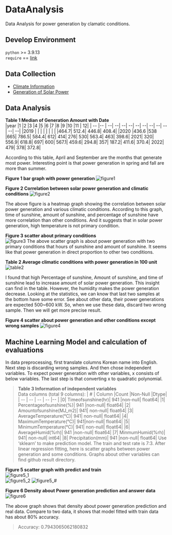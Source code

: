 # DataAnalysis
Data Analysis for power generation by clamatic conditions.

## Develop Environment
`python` >= 3.9.13   
`require` == [link](requirements.txt)   

## Data Collection
* [Climate Information](https://data.kma.go.kr/cmmn/maindo)
* [Generation of Solar Power](https://www.data.go.kr/)

## Data Analysis
<b>Table 1 Median of Generation Amount with Date</b>   
|year	|1	|2	|3	|4	|5	|6	|7	|8	|9	|10	|11	| 12|
| --    |-- | --| --| --| --| --| --| --| --| --| --| --|
|2019	|	|	|	|	|	|	|	|	|464.7|	512.4|	446.8|	408.4|
|2020	|436.6	|538	|665|	786.5|	584.4|	612|	414|	276|	530|	563.4|	463|	398.6|
2021|	320|	556.9|	618.8|	697|	600|	567.1|	459.6|	294.8|	357|	187.2|	411.6|	370.4|
2022|	479|	378|	372.8|									

According to this table, April and September are the months that generate most power. Interesting point is that power generation in spring and fall are more than summer. 

<b>Figure 1 bar graph with power generation </b>
![figure1](docs/pictures/Monthly%20solar%20power%20median.png)   

<b>Figure 2 Correlation between solar power generation and climatic conditions</b>
![figure2](docs/pictures/Power%20Generation%20Correlation%20of%20Climate.png)

The above figure is a heatmap graph showing the correlation between solar power generation and various climatic conditions. According to this graph, time of sunshine, amount of sunshine, and percentage of sunshine have more correlation than other conditions. And it suggests that in solar power generation, high temperature is not primary condition.

<b>Figure 3 scatter about primary conditions</b>   
![figure3](docs/pictures/Scatter%20of%20Power%20Gneration.png)
The above scatter graph is about power generation with two primary conditions that hours of sunshine and amount of sunshine. It seems like that power generation in direct proportion to other two conditions.   

<b>Table 2 Average climatic conditions with power generation in 100 unit</b>
![table2](docs/pictures/table2.png)
 
I found that high Percentage of sunshine, Amount of sunshine, and time of sunshine lead to increase amount of solar power generation. This insight can find in the table. However, the humidity makes the power generation decrease.
Looking at the statistics, we can know that last two samples at the bottom have some error. See about other data, their power generations are expected 500~600 kW. So, when we use these data, discard two wrong sample. Then we will get more precise result.

<b>Figure 4 scatter about power generation and other conditions except wrong samples</b>
![figure4](docs/pictures/figure4.png)
 
## Machine Learning Model and calculation of evaluations
In data preprocessing, first translate columns Korean name into English. Next step is discarding wrong samples. And then chose independent variables. To expect power generation with other variables, x consists of below variables. The last step is that converting x to quadratic polynomial.

> <b>Table 3 Information of independent variables </b>   
> Data columns (total 9 columns):
> | # |	Column	|Count	|Non-Null	|Dtype|
> | -- | -- | -- | -- |-- |
> |0|	Timeofsunshine(hr)|	941	|non-null|	float64|
> |1|	Percentageofsunshine(%)|	941	|non-null|	float64|
>|2|	Amountofsunshine(MJ_m2)|	941|	non-null|	float64|
>|3|	AverageTemperature(℃)|	941|	non-null|	float64|
>|4|	MaximumTemperature(℃)|	941|non-null|	float64|
>|5|	MinimumTemperature(℃)|	941|	non-null|	float64|
>|6|	AverageHumid(%rh)|	941	|non-null|	float64|
>|7|	MinmumHumid(%rh)|	941|	non-null|	int64|
>|8|	Precipitation(mm)|	941	|non-null|	float64|
Use ‘sklearn’ to make prediction model. The train and test rate is 7:3. After linear regression fitting, here is scatter graphs between power generation and some conditions. Graphs about other variables can find github result directory.

<b>Figure 5 scatter graph with predict and train</b>   
![figure5_1](docs/pictures/Amountofsunshine(MJ_m2)%20Prediction.png)   
![figure5_2](docs/pictures/AverageHumid(rh)%20Prediction.png)
![figure5_#](docs/pictures/AverageTemperature(%E2%84%83)%20Prediction.png)

<b>Figure 6 Density about Power generation prediction and answer data</b>   
![figure6](docs/pictures/result.png)

The above graph shows that density about power generation prediction and real data. Compare to two data, it shows that model fitted with train data has about 80% accuracy.   
> Accuracy:  0.7943065062180832 

